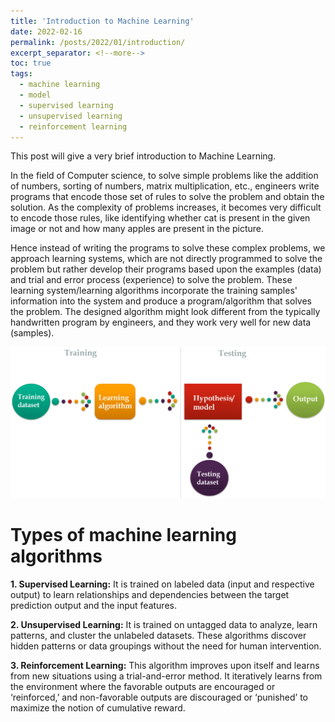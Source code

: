 ```yaml
---
title: 'Introduction to Machine Learning'
date: 2022-02-16
permalink: /posts/2022/01/introduction/
excerpt_separator: <!--more-->
toc: true
tags:
  - machine learning
  - model
  - supervised learning
  - unsupervised learning
  - reinforcement learning
---
```


This post will give a very brief introduction to Machine Learning.
<!--more-->

In the field of Computer science, to solve simple problems like the addition of numbers, sorting of numbers, matrix multiplication,  etc., engineers write programs that encode those set of rules to solve the problem and obtain the solution. As the complexity of problems increases, it becomes very difficult to encode those rules, like identifying whether cat is present in the given image or not and how many apples are present in the picture.

Hence instead of writing the programs to solve these complex problems, we approach learning systems, which are not directly programmed to solve the problem but rather develop their programs based upon the examples (data) and trial and error process (experience) to solve the problem.
These learning system/learning algorithms incorporate the training samples' information into the system and produce a program/algorithm that solves the problem. The designed algorithm might look different from the typically handwritten program by engineers, and they work very well for new data (samples). 


<img src="/images/posts/introduction/picture1.png" alt="drawing" style="width:600px;"/>


# Types of machine learning algorithms

**1. Supervised Learning:** It is trained on labeled data (input and respective output) to learn relationships and dependencies between the target prediction output and the input features.

**2. Unsupervised Learning:** It is trained on untagged data to analyze, learn patterns, and cluster the unlabeled datasets. These algorithms discover hidden patterns or data groupings without the need for human intervention.


**3. Reinforcement Learning:** This algorithm improves upon itself and learns from new situations using a trial-and-error method. It iteratively learns from the environment where the favorable outputs are encouraged or ‘reinforced,’ and non-favorable outputs are discouraged or ‘punished’ to maximize the notion of cumulative reward.
